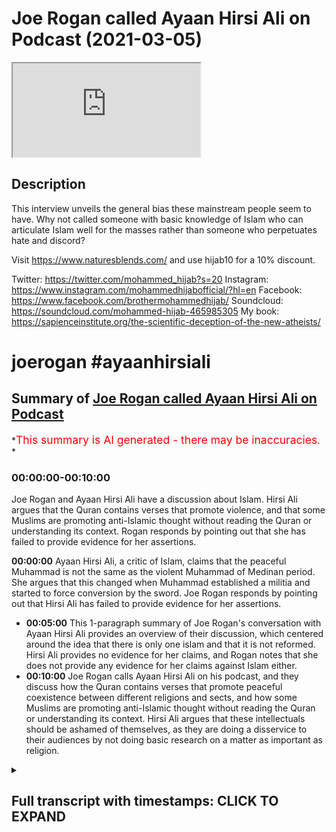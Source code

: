 # Joe Rogan called Ayaan Hirsi Ali on Podcast (2021-03-05)

<iframe loading='lazy' allow='autoplay' src='https://www.youtube.com/embed/4mPc7M3sPPU'></iframe>

## Description

This interview unveils the general bias these mainstream people seem to have. Why not called someone with basic knowledge of Islam who can articulate Islam well for the masses rather than someone who perpetuates hate and discord?

Visit <https://www.naturesblends.com/> and use hijab10 for a 10% discount.

Twitter: <https://twitter.com/mohammed_hijab?s=20>
Instagram: <https://www.instagram.com/mohammedhijabofficial/?hl=en>
Facebook: <https://www.facebook.com/brothermohammedhijab/>
Soundcloud: <https://soundcloud.com/mohammed-hijab-465985305>
My book: <https://sapienceinstitute.org/the-scientific-deception-of-the-new-atheists/>

# joerogan #ayaanhirsiali

## Summary of [Joe Rogan called Ayaan Hirsi Ali on Podcast](https://www.youtube.com/watch?v=4mPc7M3sPPU)

*<span style="color:red; font-size:125%">This summary is AI generated - there may be inaccuracies</span>. *

### <a onclick="modifyYTiframeseektime('0')">00:00:00-00:10:00</a>

Joe Rogan and Ayaan Hirsi Ali have a discussion about Islam. Hirsi Ali argues that the Quran contains verses that promote violence, and that some Muslims are promoting anti-Islamic thought without reading the Quran or understanding its context. Rogan responds by pointing out that she has failed to provide evidence for her assertions.

**<a onclick="modifyYTiframeseektime('0')">00:00:00</a>** Ayaan Hirsi Ali, a critic of Islam, claims that the peaceful Muhammad is not the same as the violent Muhammad of Medinan period. She argues that this changed when Muhammad established a militia and started to force conversion by the sword. Joe Rogan responds by pointing out that Hirsi Ali has failed to provide evidence for her assertions.

* **<a onclick="modifyYTiframeseektime('300')">00:05:00</a>** This 1-paragraph summary of Joe Rogan's conversation with Ayaan Hirsi Ali provides an overview of their discussion, which centered around the idea that there is only one islam and that it is not reformed. Hirsi Ali provides no evidence for her claims, and Rogan notes that she does not provide any evidence for her claims against Islam either.
* **<a onclick="modifyYTiframeseektime('600')">00:10:00</a>** Joe Rogan calls Ayaan Hirsi Ali on his podcast, and they discuss how the Quran contains verses that promote peaceful coexistence between different religions and sects, and how some Muslims are promoting anti-Islamic thought without reading the Quran or understanding its context. Hirsi Ali argues that these intellectuals should be ashamed of themselves, as they are doing a disservice to their audiences by not doing basic research on a matter as important as religion.

<details><summary><h2>Full transcript with timestamps: CLICK TO EXPAND</h2></summary>

<a onclick="modifyYTiframeseektime('0')">0:00:00</a> Music  
<a onclick="modifyYTiframeseektime('5')">0:00:05</a> is the hijab 10  
<a onclick="modifyYTiframeseektime('7')">0:00:07</a> discount code for 10 percent discount on  
<a onclick="modifyYTiframeseektime('9')">0:00:09</a> a wide range of products including  
<a onclick="modifyYTiframeseektime('11')">0:00:11</a> premium ethiopian black seed products  
<a onclick="modifyYTiframeseektime('13')">0:00:13</a> assalamualaikum warahmatullahi  
<a onclick="modifyYTiframeseektime('16')">0:00:16</a> i recently watched a podcast between joe  
<a onclick="modifyYTiframeseektime('19')">0:00:19</a> rogan and iron hersey ali  
<a onclick="modifyYTiframeseektime('21')">0:00:21</a> she recently also had a podcast with  
<a onclick="modifyYTiframeseektime('23')">0:00:23</a> jordan peterson which i responded to  
<a onclick="modifyYTiframeseektime('26')">0:00:26</a> in a decisive refutation a cut-throat  
<a onclick="modifyYTiframeseektime('28')">0:00:28</a> refutation  
<a onclick="modifyYTiframeseektime('29')">0:00:29</a> that you can see in the description box  
<a onclick="modifyYTiframeseektime('33')">0:00:33</a> now i don't want to speak in a  
<a onclick="modifyYTiframeseektime('35')">0:00:35</a> sesquipedaly and liquacious way  
<a onclick="modifyYTiframeseektime('37')">0:00:37</a> i want to be straight to the point and  
<a onclick="modifyYTiframeseektime('39')">0:00:39</a> say what i thought was fundamentally  
<a onclick="modifyYTiframeseektime('41')">0:00:41</a> flawed with this particular  
<a onclick="modifyYTiframeseektime('43')">0:00:43</a> podcast that took place between hersey  
<a onclick="modifyYTiframeseektime('46')">0:00:46</a> ali  
<a onclick="modifyYTiframeseektime('46')">0:00:46</a> and joel rogan now they spoke about many  
<a onclick="modifyYTiframeseektime('50')">0:00:50</a> things and i could spend  
<a onclick="modifyYTiframeseektime('51')">0:00:51</a> a good 15 20 or 30 minutes telling you  
<a onclick="modifyYTiframeseektime('54')">0:00:54</a> on  
<a onclick="modifyYTiframeseektime('54')">0:00:54</a> each occasion where she went wrong and  
<a onclick="modifyYTiframeseektime('56')">0:00:56</a> spoke untruths  
<a onclick="modifyYTiframeseektime('58')">0:00:58</a> but i'm just going to focus on one thing  
<a onclick="modifyYTiframeseektime('60')">0:01:00</a> which is so egregiously a historical  
<a onclick="modifyYTiframeseektime('62')">0:01:02</a> that it requires a refutation with  
<a onclick="modifyYTiframeseektime('66')">0:01:06</a> the source sources and evidences sexual  
<a onclick="modifyYTiframeseektime('68')">0:01:08</a> evidences to prove my point  
<a onclick="modifyYTiframeseektime('71')">0:01:11</a> the main argument that she was making  
<a onclick="modifyYTiframeseektime('72')">0:01:12</a> was when the prophet became a prophet in  
<a onclick="modifyYTiframeseektime('74')">0:01:14</a> her eyes  
<a onclick="modifyYTiframeseektime('76')">0:01:16</a> claimed that he was a prophet there were  
<a onclick="modifyYTiframeseektime('77')">0:01:17</a> two periods which are well known  
<a onclick="modifyYTiframeseektime('79')">0:01:19</a> in the seerah literature and the  
<a onclick="modifyYTiframeseektime('81')">0:01:21</a> biography literature as the meccan  
<a onclick="modifyYTiframeseektime('83')">0:01:23</a> period and the medinan period  
<a onclick="modifyYTiframeseektime('85')">0:01:25</a> the meccan period was a period of time  
<a onclick="modifyYTiframeseektime('88')">0:01:28</a> where the prophet and his companions  
<a onclick="modifyYTiframeseektime('89')">0:01:29</a> were being boycott  
<a onclick="modifyYTiframeseektime('91')">0:01:31</a> boycotted and tortured and you know  
<a onclick="modifyYTiframeseektime('93')">0:01:33</a> obviously the  
<a onclick="modifyYTiframeseektime('94')">0:01:34</a> the muslims were on the back foot if you  
<a onclick="modifyYTiframeseektime('96')">0:01:36</a> want to call it that and being oppressed  
<a onclick="modifyYTiframeseektime('98')">0:01:38</a> as minorities  
<a onclick="modifyYTiframeseektime('99')">0:01:39</a> so she said this is the version of islam  
<a onclick="modifyYTiframeseektime('102')">0:01:42</a> which is not basically terroristic she  
<a onclick="modifyYTiframeseektime('104')">0:01:44</a> didn't use those words but  
<a onclick="modifyYTiframeseektime('105')">0:01:45</a> that's what she intended because  
<a onclick="modifyYTiframeseektime('107')">0:01:47</a> throughout the podcast she was talking  
<a onclick="modifyYTiframeseektime('108')">0:01:48</a> about the link between isis and islam  
<a onclick="modifyYTiframeseektime('111')">0:01:51</a> and then the prophet went to medina  
<a onclick="modifyYTiframeseektime('114')">0:01:54</a> and according to her this is when the  
<a onclick="modifyYTiframeseektime('116')">0:01:56</a> violence started to erupt and when  
<a onclick="modifyYTiframeseektime('119')">0:01:59</a> islam became a violent religion and the  
<a onclick="modifyYTiframeseektime('121')">0:02:01</a> prophet became a violent man  
<a onclick="modifyYTiframeseektime('123')">0:02:03</a> now what is it that was so egregious  
<a onclick="modifyYTiframeseektime('126')">0:02:06</a> about her  
<a onclick="modifyYTiframeseektime('127')">0:02:07</a> categorization compartmentalization  
<a onclick="modifyYTiframeseektime('131')">0:02:11</a> and her dichotomous understanding of the  
<a onclick="modifyYTiframeseektime('133')">0:02:13</a> seerah literature  
<a onclick="modifyYTiframeseektime('135')">0:02:15</a> she went on to say i'll tell you she  
<a onclick="modifyYTiframeseektime('137')">0:02:17</a> went on to say  
<a onclick="modifyYTiframeseektime('139')">0:02:19</a> that the basically basic posture of the  
<a onclick="modifyYTiframeseektime('142')">0:02:22</a> muslim people at that time was to force  
<a onclick="modifyYTiframeseektime('144')">0:02:24</a> conversion by the sword  
<a onclick="modifyYTiframeseektime('146')">0:02:26</a> either you become muslim or were going  
<a onclick="modifyYTiframeseektime('148')">0:02:28</a> to kill you and she said this in many  
<a onclick="modifyYTiframeseektime('150')">0:02:30</a> different  
<a onclick="modifyYTiframeseektime('150')">0:02:30</a> interviews which i've already refuted  
<a onclick="modifyYTiframeseektime('153')">0:02:33</a> but i thought  
<a onclick="modifyYTiframeseektime('154')">0:02:34</a> i would give this particular contention  
<a onclick="modifyYTiframeseektime('157')">0:02:37</a> it's due before i do so let's see what  
<a onclick="modifyYTiframeseektime('159')">0:02:39</a> she has to say  
<a onclick="modifyYTiframeseektime('160')">0:02:40</a> and see how joe rogan responds the islam  
<a onclick="modifyYTiframeseektime('163')">0:02:43</a> that was founded by the prophet muhammad  
<a onclick="modifyYTiframeseektime('165')">0:02:45</a> but then the prophet muhammad had two  
<a onclick="modifyYTiframeseektime('168')">0:02:48</a> careers one in mecca and one in medina  
<a onclick="modifyYTiframeseektime('171')">0:02:51</a> when he first established the religion  
<a onclick="modifyYTiframeseektime('173')">0:02:53</a> in mecca he went  
<a onclick="modifyYTiframeseektime('174')">0:02:54</a> around the city asking people to give up  
<a onclick="modifyYTiframeseektime('177')">0:02:57</a> their gods and come to his one god  
<a onclick="modifyYTiframeseektime('179')">0:02:59</a> and he did it by asking he did it by  
<a onclick="modifyYTiframeseektime('182')">0:03:02</a> persuading  
<a onclick="modifyYTiframeseektime('183')">0:03:03</a> talking to people and preaching charity  
<a onclick="modifyYTiframeseektime('186')">0:03:06</a> and goodness  
<a onclick="modifyYTiframeseektime('187')">0:03:07</a> and then 10 years later he moves to  
<a onclick="modifyYTiframeseektime('190')">0:03:10</a> medina  
<a onclick="modifyYTiframeseektime('192')">0:03:12</a> and he established he establishes a  
<a onclick="modifyYTiframeseektime('194')">0:03:14</a> militia  
<a onclick="modifyYTiframeseektime('196')">0:03:16</a> and then things change he starts to give  
<a onclick="modifyYTiframeseektime('199')">0:03:19</a> people a choice  
<a onclick="modifyYTiframeseektime('201')">0:03:21</a> you either come to my one god and you  
<a onclick="modifyYTiframeseektime('203')">0:03:23</a> give up your god  
<a onclick="modifyYTiframeseektime('204')">0:03:24</a> or you die by the sword and any time  
<a onclick="modifyYTiframeseektime('208')">0:03:28</a> from medina  
<a onclick="modifyYTiframeseektime('209')">0:03:29</a> the religion becomes incredibly  
<a onclick="modifyYTiframeseektime('212')">0:03:32</a> successful  
<a onclick="modifyYTiframeseektime('213')">0:03:33</a> and he goes beyond arabia into the rest  
<a onclick="modifyYTiframeseektime('216')">0:03:36</a> of the world  
<a onclick="modifyYTiframeseektime('217')">0:03:37</a> and so if you're a muslim in the 21st  
<a onclick="modifyYTiframeseektime('220')">0:03:40</a> century  
<a onclick="modifyYTiframeseektime('220')">0:03:40</a> and there are 1.6 billion muslims in the  
<a onclick="modifyYTiframeseektime('224')">0:03:44</a> world  
<a onclick="modifyYTiframeseektime('225')">0:03:45</a> if you're a muslim and you say i'm a  
<a onclick="modifyYTiframeseektime('227')">0:03:47</a> peace loving muslim  
<a onclick="modifyYTiframeseektime('228')">0:03:48</a> i don't want to impose my religion on  
<a onclick="modifyYTiframeseektime('230')">0:03:50</a> anyone else you're invoking muhammad in  
<a onclick="modifyYTiframeseektime('233')">0:03:53</a> medina  
<a onclick="modifyYTiframeseektime('235')">0:03:55</a> if you say well i think  
<a onclick="modifyYTiframeseektime('238')">0:03:58</a> jihad means that we must take our  
<a onclick="modifyYTiframeseektime('241')">0:04:01</a> religion seriously and convert other  
<a onclick="modifyYTiframeseektime('243')">0:04:03</a> people  
<a onclick="modifyYTiframeseektime('245')">0:04:05</a> and if they refuse to convert then we'll  
<a onclick="modifyYTiframeseektime('247')">0:04:07</a> use violence  
<a onclick="modifyYTiframeseektime('248')">0:04:08</a> then you're invoking muhammad in medina  
<a onclick="modifyYTiframeseektime('252')">0:04:12</a> you said medina twice you said medina  
<a onclick="modifyYTiframeseektime('254')">0:04:14</a> the first time as well  
<a onclick="modifyYTiframeseektime('256')">0:04:16</a> okay i'm sorry the fir the peaceful  
<a onclick="modifyYTiframeseektime('258')">0:04:18</a> muhammad is not medina  
<a onclick="modifyYTiframeseektime('259')">0:04:19</a> it is the peaceful muhammad is mecca  
<a onclick="modifyYTiframeseektime('262')">0:04:22</a> so mecca is where he first came out and  
<a onclick="modifyYTiframeseektime('265')">0:04:25</a> so if he says  
<a onclick="modifyYTiframeseektime('267')">0:04:27</a> if if a muslim today says unto you your  
<a onclick="modifyYTiframeseektime('270')">0:04:30</a> religion unto me mine i'm tolerant all  
<a onclick="modifyYTiframeseektime('272')">0:04:32</a> of that you are invoking  
<a onclick="modifyYTiframeseektime('274')">0:04:34</a> mecca if you're invoking jihad  
<a onclick="modifyYTiframeseektime('279')">0:04:39</a> you know the islamic state of iraq and  
<a onclick="modifyYTiframeseektime('282')">0:04:42</a> syria  
<a onclick="modifyYTiframeseektime('283')">0:04:43</a> isis al-qaeda and some who are  
<a onclick="modifyYTiframeseektime('286')">0:04:46</a> sometimes violent but not all the time  
<a onclick="modifyYTiframeseektime('289')">0:04:49</a> the muslim brotherhood and other  
<a onclick="modifyYTiframeseektime('290')">0:04:50</a> organizations and movements  
<a onclick="modifyYTiframeseektime('292')">0:04:52</a> they're invoking muhammad in medina  
<a onclick="modifyYTiframeseektime('295')">0:04:55</a> because in medina muhammad made it very  
<a onclick="modifyYTiframeseektime('298')">0:04:58</a> clear  
<a onclick="modifyYTiframeseektime('299')">0:04:59</a> you spread the religion by word of mouth  
<a onclick="modifyYTiframeseektime('303')">0:05:03</a> by example but also  
<a onclick="modifyYTiframeseektime('307')">0:05:07</a> by the sword by violence that's medina  
<a onclick="modifyYTiframeseektime('310')">0:05:10</a> islam so i think it would be more  
<a onclick="modifyYTiframeseektime('312')">0:05:12</a> accurate to say  
<a onclick="modifyYTiframeseektime('314')">0:05:14</a> there's just one islam at this point  
<a onclick="modifyYTiframeseektime('317')">0:05:17</a> that's unreformed  
<a onclick="modifyYTiframeseektime('318')">0:05:18</a> now joe rogan doesn't know anything  
<a onclick="modifyYTiframeseektime('320')">0:05:20</a> about islam and  
<a onclick="modifyYTiframeseektime('321')">0:05:21</a> just like jordan peterson and many of  
<a onclick="modifyYTiframeseektime('323')">0:05:23</a> those individuals they have  
<a onclick="modifyYTiframeseektime('325')">0:05:25</a> not spoken to anybody who has trained in  
<a onclick="modifyYTiframeseektime('327')">0:05:27</a> the islamic sciences  
<a onclick="modifyYTiframeseektime('328')">0:05:28</a> and so they have not educated themselves  
<a onclick="modifyYTiframeseektime('330')">0:05:30</a> or even cared to educate themselves  
<a onclick="modifyYTiframeseektime('332')">0:05:32</a> about islam as a world religion followed  
<a onclick="modifyYTiframeseektime('334')">0:05:34</a> by almost  
<a onclick="modifyYTiframeseektime('336')">0:05:36</a> a third of the world's population and so  
<a onclick="modifyYTiframeseektime('338')">0:05:38</a> he's nodding along  
<a onclick="modifyYTiframeseektime('339')">0:05:39</a> and kind of just taking whatever she has  
<a onclick="modifyYTiframeseektime('341')">0:05:41</a> to say on face value as if  
<a onclick="modifyYTiframeseektime('343')">0:05:43</a> this ultracrypterian individual isn't  
<a onclick="modifyYTiframeseektime('345')">0:05:45</a> some kind of trained  
<a onclick="modifyYTiframeseektime('346')">0:05:46</a> theological expert which she is not  
<a onclick="modifyYTiframeseektime('349')">0:05:49</a> she does not provide and this is very  
<a onclick="modifyYTiframeseektime('351')">0:05:51</a> important as as with her social  
<a onclick="modifyYTiframeseektime('354')">0:05:54</a> um kind of science sociological  
<a onclick="modifyYTiframeseektime('357')">0:05:57</a> investigations she provides no evidence  
<a onclick="modifyYTiframeseektime('360')">0:06:00</a> for any of her claims  
<a onclick="modifyYTiframeseektime('362')">0:06:02</a> and this should have been a red flag for  
<a onclick="modifyYTiframeseektime('363')">0:06:03</a> joe rogan what's the evidence that  
<a onclick="modifyYTiframeseektime('366')">0:06:06</a> there's been this transition and that  
<a onclick="modifyYTiframeseektime('368')">0:06:08</a> there's this forced conversion narrative  
<a onclick="modifyYTiframeseektime('370')">0:06:10</a> but he didn't do any of that he just  
<a onclick="modifyYTiframeseektime('371')">0:06:11</a> took everything which he said on face  
<a onclick="modifyYTiframeseektime('372')">0:06:12</a> value  
<a onclick="modifyYTiframeseektime('374')">0:06:14</a> what is the evidence against it you may  
<a onclick="modifyYTiframeseektime('376')">0:06:16</a> ask well this is the evidence against it  
<a onclick="modifyYTiframeseektime('378')">0:06:18</a> it goes to chapter 2 verse 256 of the  
<a onclick="modifyYTiframeseektime('381')">0:06:21</a> quran  
<a onclick="modifyYTiframeseektime('381')">0:06:21</a> it says there is no compulsion in  
<a onclick="modifyYTiframeseektime('385')">0:06:25</a> religion  
<a onclick="modifyYTiframeseektime('388')">0:06:28</a> that falsehood has been made clear from  
<a onclick="modifyYTiframeseektime('390')">0:06:30</a> true truth has been made clear from  
<a onclick="modifyYTiframeseektime('391')">0:06:31</a> falsehood  
<a onclick="modifyYTiframeseektime('392')">0:06:32</a> for me  
<a onclick="modifyYTiframeseektime('403')">0:06:43</a> then they have held on to the correct  
<a onclick="modifyYTiframeseektime('405')">0:06:45</a> type of anchorage  
<a onclick="modifyYTiframeseektime('408')">0:06:48</a> which cannot be undone this is the verse  
<a onclick="modifyYTiframeseektime('412')">0:06:52</a> which is undoubtedly unequivocally and  
<a onclick="modifyYTiframeseektime('416')">0:06:56</a> unambiguously  
<a onclick="modifyYTiframeseektime('418')">0:06:58</a> telling us as muslims that we cannot  
<a onclick="modifyYTiframeseektime('421')">0:07:01</a> force people to become muslim if they  
<a onclick="modifyYTiframeseektime('423')">0:07:03</a> don't want to become muslim  
<a onclick="modifyYTiframeseektime('424')">0:07:04</a> and that this is not our effort our  
<a onclick="modifyYTiframeseektime('426')">0:07:06</a> objective  
<a onclick="modifyYTiframeseektime('428')">0:07:08</a> or our standard or our morality  
<a onclick="modifyYTiframeseektime('432')">0:07:12</a> this verse is a general verse  
<a onclick="modifyYTiframeseektime('435')">0:07:15</a> and i may add revealed in medina not in  
<a onclick="modifyYTiframeseektime('439')">0:07:19</a> mecca  
<a onclick="modifyYTiframeseektime('440')">0:07:20</a> which goes completely counter narrative  
<a onclick="modifyYTiframeseektime('442')">0:07:22</a> to what this individual said  
<a onclick="modifyYTiframeseektime('445')">0:07:25</a> and this verse was revealed at a time  
<a onclick="modifyYTiframeseektime('448')">0:07:28</a> where a jewish woman  
<a onclick="modifyYTiframeseektime('450')">0:07:30</a> swore that she would raise her child as  
<a onclick="modifyYTiframeseektime('452')">0:07:32</a> a jew  
<a onclick="modifyYTiframeseektime('453')">0:07:33</a> and people in medina probably muslims  
<a onclick="modifyYTiframeseektime('457')">0:07:37</a> who had the child was were worried that  
<a onclick="modifyYTiframeseektime('461')">0:07:41</a> these children would be born  
<a onclick="modifyYTiframeseektime('463')">0:07:43</a> or raised as jews whilst they were  
<a onclick="modifyYTiframeseektime('465')">0:07:45</a> muslims and this is narrated in the  
<a onclick="modifyYTiframeseektime('467')">0:07:47</a> authentic traditions of the prophet the  
<a onclick="modifyYTiframeseektime('469')">0:07:49</a> prophet said  
<a onclick="modifyYTiframeseektime('471')">0:07:51</a> he basically narrated this same  
<a onclick="modifyYTiframeseektime('473')">0:07:53</a> sentiment that there is no  
<a onclick="modifyYTiframeseektime('474')">0:07:54</a> compulsion here we can't force people  
<a onclick="modifyYTiframeseektime('478')">0:07:58</a> to become muslim if they don't want to  
<a onclick="modifyYTiframeseektime('481')">0:08:01</a> be muslim  
<a onclick="modifyYTiframeseektime('482')">0:08:02</a> and that is certainly not what islam  
<a onclick="modifyYTiframeseektime('485')">0:08:05</a> says  
<a onclick="modifyYTiframeseektime('486')">0:08:06</a> in medina or in mecca  
<a onclick="modifyYTiframeseektime('490')">0:08:10</a> moreover there is a very famous hadith  
<a onclick="modifyYTiframeseektime('493')">0:08:13</a> of the prophet  
<a onclick="modifyYTiframeseektime('494')">0:08:14</a> where the saw his sword he went to sleep  
<a onclick="modifyYTiframeseektime('496')">0:08:16</a> and his sword was on a tree  
<a onclick="modifyYTiframeseektime('498')">0:08:18</a> he woke up and a man started holding the  
<a onclick="modifyYTiframeseektime('501')">0:08:21</a> sword  
<a onclick="modifyYTiframeseektime('502')">0:08:22</a> and he was asking the prophet if he was  
<a onclick="modifyYTiframeseektime('504')">0:08:24</a> worried or  
<a onclick="modifyYTiframeseektime('505')">0:08:25</a> scared or something like that he said no  
<a onclick="modifyYTiframeseektime('506')">0:08:26</a> allah will protect me god will protect  
<a onclick="modifyYTiframeseektime('508')">0:08:28</a> me  
<a onclick="modifyYTiframeseektime('509')">0:08:29</a> and as he said that the guy's sword fell  
<a onclick="modifyYTiframeseektime('511')">0:08:31</a> off and it went into the prophet's hand  
<a onclick="modifyYTiframeseektime('513')">0:08:33</a> so now imagine this the prophet is  
<a onclick="modifyYTiframeseektime('515')">0:08:35</a> holding the sword  
<a onclick="modifyYTiframeseektime('516')">0:08:36</a> and the guy is there he's seen  
<a onclick="modifyYTiframeseektime('519')">0:08:39</a> that this miracle if you want to call it  
<a onclick="modifyYTiframeseektime('522')">0:08:42</a> that that the sword  
<a onclick="modifyYTiframeseektime('523')">0:08:43</a> transferred into the prophet's hand and  
<a onclick="modifyYTiframeseektime('526')">0:08:46</a> the hadith goes on to say  
<a onclick="modifyYTiframeseektime('529')">0:08:49</a> that the prophet asked him  
<a onclick="modifyYTiframeseektime('532')">0:08:52</a> accept me as the messenger etc he said  
<a onclick="modifyYTiframeseektime('534')">0:08:54</a> no but i'm not gonna fight you or your  
<a onclick="modifyYTiframeseektime('536')">0:08:56</a> people  
<a onclick="modifyYTiframeseektime('537')">0:08:57</a> now bear in mind bear in mind the  
<a onclick="modifyYTiframeseektime('539')">0:08:59</a> prophet is holding the sword  
<a onclick="modifyYTiframeseektime('541')">0:09:01</a> and the man is right in front of him  
<a onclick="modifyYTiframeseektime('543')">0:09:03</a> saying i'm not going to accept you as a  
<a onclick="modifyYTiframeseektime('545')">0:09:05</a> prophet  
<a onclick="modifyYTiframeseektime('546')">0:09:06</a> and i'm not going to be a muslim now if  
<a onclick="modifyYTiframeseektime('549')">0:09:09</a> the narrative was true  
<a onclick="modifyYTiframeseektime('550')">0:09:10</a> and this was in medina if the narrative  
<a onclick="modifyYTiframeseektime('552')">0:09:12</a> was true  
<a onclick="modifyYTiframeseektime('553')">0:09:13</a> then the prophet should have chopped his  
<a onclick="modifyYTiframeseektime('555')">0:09:15</a> head off and said no well if you don't  
<a onclick="modifyYTiframeseektime('556')">0:09:16</a> accept my way i'm going to kill you  
<a onclick="modifyYTiframeseektime('558')">0:09:18</a> instead he let him go and that man  
<a onclick="modifyYTiframeseektime('561')">0:09:21</a> praised the prophet to his people saying  
<a onclick="modifyYTiframeseektime('562')">0:09:22</a> this man is the best person  
<a onclick="modifyYTiframeseektime('564')">0:09:24</a> that has ever been sent or something in  
<a onclick="modifyYTiframeseektime('566')">0:09:26</a> hyperbole to that extent  
<a onclick="modifyYTiframeseektime('569')">0:09:29</a> so that's another evidence and i can  
<a onclick="modifyYTiframeseektime('572')">0:09:32</a> continually  
<a onclick="modifyYTiframeseektime('574')">0:09:34</a> quote evidences in the medinan period  
<a onclick="modifyYTiframeseektime('576')">0:09:36</a> which go completely counter narrative  
<a onclick="modifyYTiframeseektime('579')">0:09:39</a> just read chapter 4 verse 90 of the  
<a onclick="modifyYTiframeseektime('580')">0:09:40</a> quran  
<a onclick="modifyYTiframeseektime('588')">0:09:48</a> has except for the ones you don't fight  
<a onclick="modifyYTiframeseektime('592')">0:09:52</a> the ones who  
<a onclick="modifyYTiframeseektime('593')">0:09:53</a> come to you and you have a treaty with  
<a onclick="modifyYTiframeseektime('596')">0:09:56</a> them  
<a onclick="modifyYTiframeseektime('598')">0:09:58</a> okay you have a treaty with them a  
<a onclick="modifyYTiframeseektime('599')">0:09:59</a> contract with them or they come with  
<a onclick="modifyYTiframeseektime('602')">0:10:02</a> open chests that they don't want to  
<a onclick="modifyYTiframeseektime('604')">0:10:04</a> fight you  
<a onclick="modifyYTiframeseektime('606')">0:10:06</a> in other words the verse continues  
<a onclick="modifyYTiframeseektime('610')">0:10:10</a> you have no way against them in other  
<a onclick="modifyYTiframeseektime('611')">0:10:11</a> words there's no reason to fight these  
<a onclick="modifyYTiframeseektime('613')">0:10:13</a> individuals  
<a onclick="modifyYTiframeseektime('613')">0:10:13</a> the quran is filled with things like  
<a onclick="modifyYTiframeseektime('616')">0:10:16</a> this  
<a onclick="modifyYTiframeseektime('616')">0:10:16</a> people just have to read the quran and  
<a onclick="modifyYTiframeseektime('618')">0:10:18</a> understand it contextually  
<a onclick="modifyYTiframeseektime('620')">0:10:20</a> i think what's really going on is that  
<a onclick="modifyYTiframeseektime('623')">0:10:23</a> these individuals not even reading the  
<a onclick="modifyYTiframeseektime('624')">0:10:24</a> quran  
<a onclick="modifyYTiframeseektime('625')">0:10:25</a> joe rogan i doubt he's even read the  
<a onclick="modifyYTiframeseektime('627')">0:10:27</a> translations of the meanings of the  
<a onclick="modifyYTiframeseektime('628')">0:10:28</a> quran english  
<a onclick="modifyYTiframeseektime('629')">0:10:29</a> jordan p is in the same thing and most  
<a onclick="modifyYTiframeseektime('631')">0:10:31</a> of the other people  
<a onclick="modifyYTiframeseektime('632')">0:10:32</a> which is quite shameful for public  
<a onclick="modifyYTiframeseektime('634')">0:10:34</a> intellectuals like that's actually quite  
<a onclick="modifyYTiframeseektime('636')">0:10:36</a> embarrassing  
<a onclick="modifyYTiframeseektime('637')">0:10:37</a> people that are meant to be public  
<a onclick="modifyYTiframeseektime('638')">0:10:38</a> intellectuals in the west and edify  
<a onclick="modifyYTiframeseektime('639')">0:10:39</a> their audiences  
<a onclick="modifyYTiframeseektime('641')">0:10:41</a> are a not doing like basic background  
<a onclick="modifyYTiframeseektime('644')">0:10:44</a> checks on a huge  
<a onclick="modifyYTiframeseektime('645')">0:10:45</a> thing as religion and b only calling on  
<a onclick="modifyYTiframeseektime('648')">0:10:48</a> to their show  
<a onclick="modifyYTiframeseektime('649')">0:10:49</a> those individuals who have unsympathetic  
<a onclick="modifyYTiframeseektime('651')">0:10:51</a> views to islam and muslims  
<a onclick="modifyYTiframeseektime('654')">0:10:54</a> really they should be ashamed of  
<a onclick="modifyYTiframeseektime('655')">0:10:55</a> themselves and this high time the muslim  
<a onclick="modifyYTiframeseektime('657')">0:10:57</a> community put pressure on them  
<a onclick="modifyYTiframeseektime('659')">0:10:59</a> for doing what they're doing they've  
<a onclick="modifyYTiframeseektime('661')">0:11:01</a> created for themselves an echo chamber  
<a onclick="modifyYTiframeseektime('663')">0:11:03</a> of anti-islamic thought and they can't  
<a onclick="modifyYTiframeseektime('667')">0:11:07</a> for whatever reason come to reason  
<a onclick="modifyYTiframeseektime('671')">0:11:11</a> and start thinking about this matter  
<a onclick="modifyYTiframeseektime('673')">0:11:13</a> properly  
<a onclick="modifyYTiframeseektime('674')">0:11:14</a> and another thing which needs to be  
<a onclick="modifyYTiframeseektime('676')">0:11:16</a> mentioned is that when the prophet  
<a onclick="modifyYTiframeseektime('677')">0:11:17</a> salallahu when he went to medina he  
<a onclick="modifyYTiframeseektime('679')">0:11:19</a> in fact established a constitution and  
<a onclick="modifyYTiframeseektime('682')">0:11:22</a> in that constitution he  
<a onclick="modifyYTiframeseektime('683')">0:11:23</a> explicitly assured  
<a onclick="modifyYTiframeseektime('687')">0:11:27</a> the uh them the the the blood on the  
<a onclick="modifyYTiframeseektime('690')">0:11:30</a> life and the protection of the jews  
<a onclick="modifyYTiframeseektime('693')">0:11:33</a> and the other unbelievers in the area  
<a onclick="modifyYTiframeseektime('694')">0:11:34</a> explicitly and this is mentioned in many  
<a onclick="modifyYTiframeseektime('696')">0:11:36</a> uh books and the ways which are referred  
<a onclick="modifyYTiframeseektime('699')">0:11:39</a> to as narrations  
<a onclick="modifyYTiframeseektime('700')">0:11:40</a> for example she had a zohori in his uh  
<a onclick="modifyYTiframeseektime('703')">0:11:43</a> mahazi it's a particular book  
<a onclick="modifyYTiframeseektime('704')">0:11:44</a> and a source not only that but people  
<a onclick="modifyYTiframeseektime('706')">0:11:46</a> that so someone will say  
<a onclick="modifyYTiframeseektime('708')">0:11:48</a> well this is something which is  
<a onclick="modifyYTiframeseektime('709')">0:11:49</a> abrogated and is no longer like that  
<a onclick="modifyYTiframeseektime('712')">0:11:52</a> but if that is the case then how comes  
<a onclick="modifyYTiframeseektime('714')">0:11:54</a> after him the sahaba  
<a onclick="modifyYTiframeseektime('716')">0:11:56</a> or the companions for example  
<a onclick="modifyYTiframeseektime('719')">0:11:59</a> when he conquered the jerusalem  
<a onclick="modifyYTiframeseektime('723')">0:12:03</a> he came in and he told the people that  
<a onclick="modifyYTiframeseektime('726')">0:12:06</a> you the same kind of sentiment same kind  
<a onclick="modifyYTiframeseektime('727')">0:12:07</a> of thing he said that your churches are  
<a onclick="modifyYTiframeseektime('729')">0:12:09</a> protected  
<a onclick="modifyYTiframeseektime('730')">0:12:10</a> your lives are protected and if new  
<a onclick="modifyYTiframeseektime('732')">0:12:12</a> jersey mentions this and his book  
<a onclick="modifyYTiframeseektime('735')">0:12:15</a> and many others mention it we can give  
<a onclick="modifyYTiframeseektime('737')">0:12:17</a> you the sources for that  
<a onclick="modifyYTiframeseektime('738')">0:12:18</a> at any point in time that you and this  
<a onclick="modifyYTiframeseektime('740')">0:12:20</a> is well known and in fact you can even  
<a onclick="modifyYTiframeseektime('742')">0:12:22</a> read an orientalist work on it because  
<a onclick="modifyYTiframeseektime('744')">0:12:24</a> i'm mentioning islamic sources  
<a onclick="modifyYTiframeseektime('745')">0:12:25</a> go and read the preaching of islam by  
<a onclick="modifyYTiframeseektime('747')">0:12:27</a> arnold  
<a onclick="modifyYTiframeseektime('749')">0:12:29</a> thomas walker arnold he even mentions  
<a onclick="modifyYTiframeseektime('751')">0:12:31</a> this point  
<a onclick="modifyYTiframeseektime('752')">0:12:32</a> okay so at the end of the day to  
<a onclick="modifyYTiframeseektime('755')">0:12:35</a> give people misinformation when the  
<a onclick="modifyYTiframeseektime('757')">0:12:37</a> reality of it is  
<a onclick="modifyYTiframeseektime('759')">0:12:39</a> in islam there is a type of religious  
<a onclick="modifyYTiframeseektime('762')">0:12:42</a> pluralism  
<a onclick="modifyYTiframeseektime('763')">0:12:43</a> which is not emphasized or even  
<a onclick="modifyYTiframeseektime('764')">0:12:44</a> understood  
<a onclick="modifyYTiframeseektime('766')">0:12:46</a> by westerners like jorgen or jordan  
<a onclick="modifyYTiframeseektime('769')">0:12:49</a> peterson or  
<a onclick="modifyYTiframeseektime('770')">0:12:50</a> ayan who has forged herself into a  
<a onclick="modifyYTiframeseektime('773')">0:12:53</a> western discourse  
<a onclick="modifyYTiframeseektime('774')">0:12:54</a> there is and in fact we have narrations  
<a onclick="modifyYTiframeseektime('777')">0:12:57</a> talking about  
<a onclick="modifyYTiframeseektime('778')">0:12:58</a> jews and christians having their own  
<a onclick="modifyYTiframeseektime('780')">0:13:00</a> spaces to pray in not only that but to  
<a onclick="modifyYTiframeseektime('783')">0:13:03</a> rule with their own laws  
<a onclick="modifyYTiframeseektime('786')">0:13:06</a> with their own religious laws within the  
<a onclick="modifyYTiframeseektime('789')">0:13:09</a> islamic polity  
<a onclick="modifyYTiframeseektime('791')">0:13:11</a> what's where is the narrative of we're  
<a onclick="modifyYTiframeseektime('794')">0:13:14</a> going to kill you  
<a onclick="modifyYTiframeseektime('795')">0:13:15</a> and we're going to convert you by force  
<a onclick="modifyYTiframeseektime('798')">0:13:18</a> when they went into egypt  
<a onclick="modifyYTiframeseektime('800')">0:13:20</a> they left the cops as they were and  
<a onclick="modifyYTiframeseektime('802')">0:13:22</a> that's why we have a healthy  
<a onclick="modifyYTiframeseektime('804')">0:13:24</a> maybe 15 million copts in egypt  
<a onclick="modifyYTiframeseektime('807')">0:13:27</a> not converted into islam as as is  
<a onclick="modifyYTiframeseektime('810')">0:13:30</a> presupposed there are too many evidences  
<a onclick="modifyYTiframeseektime('813')">0:13:33</a> historical and otherwise  
<a onclick="modifyYTiframeseektime('815')">0:13:35</a> to maintain this false claim that  
<a onclick="modifyYTiframeseektime('818')">0:13:38</a> people were being forced to become  
<a onclick="modifyYTiframeseektime('821')">0:13:41</a> muslims  
<a onclick="modifyYTiframeseektime('822')">0:13:42</a> i invite you to joe rogan and all of  
<a onclick="modifyYTiframeseektime('826')">0:13:46</a> these  
<a onclick="modifyYTiframeseektime('826')">0:13:46</a> jordan peterson and all of those i  
<a onclick="modifyYTiframeseektime('829')">0:13:49</a> invite you to just  
<a onclick="modifyYTiframeseektime('830')">0:13:50</a> read the books yourself educate  
<a onclick="modifyYTiframeseektime('833')">0:13:53</a> yourselves of what you respect  
<a onclick="modifyYTiframeseektime('835')">0:13:55</a> don't live in ignorance of something so  
<a onclick="modifyYTiframeseektime('837')">0:13:57</a> important to people's lives  
<a onclick="modifyYTiframeseektime('839')">0:13:59</a> you recommend books on your websites and  
<a onclick="modifyYTiframeseektime('842')">0:14:02</a> you  
<a onclick="modifyYTiframeseektime('843')">0:14:03</a> speak to intellectuals all day and you  
<a onclick="modifyYTiframeseektime('845')">0:14:05</a> haven't even read one of the  
<a onclick="modifyYTiframeseektime('846')">0:14:06</a> actually probably the most read  
<a onclick="modifyYTiframeseektime('848')">0:14:08</a> memorized book on the face of the earth  
<a onclick="modifyYTiframeseektime('850')">0:14:10</a> which is the quran  
<a onclick="modifyYTiframeseektime('851')">0:14:11</a> i say this is a this is the problem of  
<a onclick="modifyYTiframeseektime('853')">0:14:13</a> ignorance  
<a onclick="modifyYTiframeseektime('854')">0:14:14</a> and something has to change but if you  
<a onclick="modifyYTiframeseektime('856')">0:14:16</a> want to continue you can  
<a onclick="modifyYTiframeseektime('858')">0:14:18</a> we will be here if you need us  
<a onclick="modifyYTiframeseektime('873')">0:14:33</a> you  
</details>
